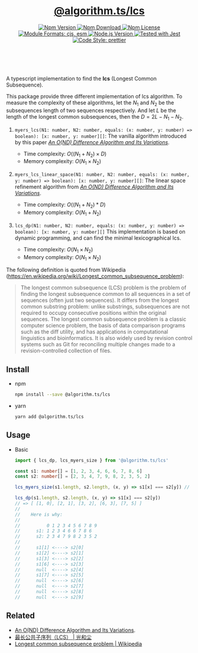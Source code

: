 <header>
  <h1 align="center">
    <a href="https://github.com/guanghechen/algorithm.ts/tree/@algorithm.ts/lcs@4.0.3/packages/lcs#readme">@algorithm.ts/lcs</a>
  </h1>
  <div align="center">
    <a href="https://www.npmjs.com/package/@algorithm.ts/lcs">
      <img
        alt="Npm Version"
        src="https://img.shields.io/npm/v/@algorithm.ts/lcs.svg"
      />
    </a>
    <a href="https://www.npmjs.com/package/@algorithm.ts/lcs">
      <img
        alt="Npm Download"
        src="https://img.shields.io/npm/dm/@algorithm.ts/lcs.svg"
      />
    </a>
    <a href="https://www.npmjs.com/package/@algorithm.ts/lcs">
      <img
        alt="Npm License"
        src="https://img.shields.io/npm/l/@algorithm.ts/lcs.svg"
      />
    </a>
    <a href="#install">
      <img
        alt="Module Formats: cjs, esm"
        src="https://img.shields.io/badge/module_formats-cjs%2C%20esm-green.svg"
      />
    </a>
    <a href="https://github.com/nodejs/node">
      <img
        alt="Node.js Version"
        src="https://img.shields.io/node/v/@algorithm.ts/lcs"
      />
    </a>
    <a href="https://github.com/facebook/jest">
      <img
        alt="Tested with Jest"
        src="https://img.shields.io/badge/tested_with-jest-9c465e.svg"
      />
    </a>
    <a href="https://github.com/prettier/prettier">
      <img
        alt="Code Style: prettier"
        src="https://img.shields.io/badge/code_style-prettier-ff69b4.svg?style=flat-square"
      />
    </a>
  </div>
</header>
<br/>

A typescript implementation to find the **lcs** (Longest Common Subsequence).

This package provide three different implementation of lcs algorithm. To measure the complexity of
these algorithms, let the $N_1$ and $N_2$ be the subsequences length of two sequences respectively.
And let $L$ be the length of the longest common subsequences, then the $D = 2L - N_1 - N_2$.

1. `myers_lcs(N1: number, N2: number, equals: (x: number, y: number) => boolean): [x: number, y: number][]`:
   The vanilla algorithm introduced by this paper
   [_An O(ND) Difference Algorithm and Its Variations_](https://mailserver.org/diff2.pdf).

   - Time complexity: $O((N_1 + N_2) \times D)$
   - Memory complexity: $O(N_1 \times N_2)$

2. `myers_lcs_linear_space(N1: number, N2: number, equals: (x: number, y: number) => boolean): [x: number, y: number][]`:
   The linear space refinement algorithm from
   [_An O(ND) Difference Algorithm and Its Variations_](https://mailserver.org/diff2.pdf).

   - Time complexity: $O((N_1 + N_2) * D)$
   - Memory complexity: $O(N_1 + N_2)$

3. `lcs_dp(N1: number, N2: number, equals: (x: number, y: number) => boolean): [x: number, y: number][]`
   This implementation is based on dynamic programming, and can find the minimal lexicographical
   lcs.

   - Time complexity: $O(N_1 \times N_2)$
   - Memory complexity: $O(N_1 \times N_2)$

The following definition is quoted from Wikipedia
(https://en.wikipedia.org/wiki/Longest_common_subsequence_problem):

> The longest common subsequence (LCS) problem is the problem of finding the longest subsequence
> common to all sequences in a set of sequences (often just two sequences). It differs from the
> longest common substring problem: unlike substrings, subsequences are not required to occupy
> consecutive positions within the original sequences. The longest common subsequence problem is a
> classic computer science problem, the basis of data comparison programs such as the diff utility,
> and has applications in computational linguistics and bioinformatics. It is also widely used by
> revision control systems such as Git for reconciling multiple changes made to a
> revision-controlled collection of files.

## Install

- npm

  ```bash
  npm install --save @algorithm.ts/lcs
  ```

- yarn

  ```bash
  yarn add @algorithm.ts/lcs
  ```

## Usage

- Basic

  ```typescript
  import { lcs_dp, lcs_myers_size } from '@algorithm.ts/lcs'

  const s1: number[] = [1, 2, 3, 4, 6, 6, 7, 8, 6]
  const s2: number[] = [2, 3, 4, 7, 9, 8, 2, 3, 5, 2]

  lcs_myers_size(s1.length, s2.length, (x, y) => s1[x] === s2[y]) // => 5

  lcs_dp(s1.length, s2.length, (x, y) => s1[x] === s2[y])
  // => [ [1, 0], [2, 1], [3, 2], [6, 3], [7, 5] ]
  //
  //    Here is why:
  //
  //          0 1 2 3 4 5 6 7 8 9
  //      s1: 1 2 3 4 6 6 7 8 6
  //      s2: 2 3 4 7 9 8 2 3 5 2
  //
  //      s1[1] <----> s2[0]
  //      s1[2] <----> s2[1]
  //      s1[3] <----> s2[2]
  //      s1[6] <----> s2[3]
  //      null  <----> s2[4]
  //      s1[7] <----> s2[5]
  //      null  <----> s2[6]
  //      null  <----> s2[7]
  //      null  <----> s2[8]
  //      null  <----> s2[9]
  ```

## Related

- [An O(ND) Difference Algorithm and Its Variations](https://mailserver.org/diff2.pdf).
- [最长公共子序列（LCS） | 光和尘][lcs]
- [Longest common subsequence problem | Wikipedia][wikipedia-lcs]

[homepage]:
  https://github.com/guanghechen/algorithm.ts/tree/@algorithm.ts/lcs@4.0.3/packages/lcs#readme
[lcs]: https://me.guanghechen.com/post/algorithm/lcs/
[wikipedia-lcs]: https://en.wikipedia.org/wiki/Longest_common_subsequence_problem
